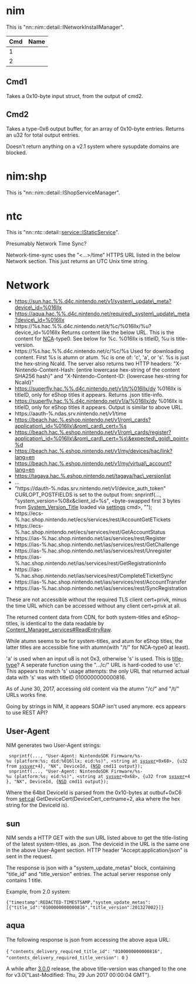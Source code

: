 # nim

This is "nn::nim::detail::INetworkInstallManager".

| Cmd | Name |
| --- | ---- |
| 1   |      |
| 2   |      |

## Cmd1

Takes a 0x10-byte input struct, from the output of cmd2.

## Cmd2

Takes a type-0x6 output buffer, for an array of 0x10-byte entries.
Returns an u32 for total output entries.

Doesn't return anything on a v2.1 system where sysupdate domains are
blocked.

# nim:shp

This is "nn::nim::detail::IShopServiceManager".

# ntc

This is "nn::ntc::detail::<service::IStaticService>".

Presumably Network Time Sync?

Network-time-sync uses the "\<...\>/time" HTTPS URL listed in the below
Network section. This just returns an UTC Unix time
    string.

# Network

  - https://sun.hac.%%.d4c.nintendo.net/v1/system\_update\_meta?device\_id=%016llx
  - https://aqua.hac.%%.d4c.nintendo.net/required\_system\_update\_meta?device\_id=%016llx
  - https://%s.hac.%%.d4c.nintendo.net/t/%c/%016llx/%u?device\_id=%016llx
    Returns content like the below URL. This is the content for
    [NCA](NCA.md "wikilink")-type0. See below for %c. %016llx is
    titleID, %u is title-version.
  - https://%s.hac.%%.d4c.nintendo.net/c/%c/%s Used for downloading
    content. First %s is atumn or atum. %c is one of: 'c', 'a', or 's'.
    %s is just the hex-string NcaId. The server also returns two HTTP
    headers: "X-Nintendo-Content-Hash: {entire lowercase hex-string of
    the content SHA256 hash}" and "X-Nintendo-Content-ID: {lowercase
    hex-string for NcaId}"
  - https://superfly.hac.%%.d4c.nintendo.net/v1/t/%016llx/dv %016llx is
    titleID, only for eShop titles it appears. Returns .json title-info.
  - https://superfly.hac.%%.d4c.nintendo.net/v1/a/%016llx/dv %016llx is
    titleID, only for eShop titles it appears. Output is similar to
    above
    URL.
  - https://aauth-%.ndas.srv.nintendo.net/v1/time
  - https://beach.hac.%.eshop.nintendo.net/v1/rom\_cards?application\_id=%016llx\&rom\_card\_cert=%s
  - https://beach.hac.%.eshop.nintendo.net/v1/rom\_cards/register?application\_id=%016llx\&rom\_card\_cert=%s\&expected\_gold\_point=%d
  - https://beach.hac.%.eshop.nintendo.net/v1/my/devices/hac/link?lang=en
  - https://beach.hac.%.eshop.nintendo.net/v1/my/virtual\_account?lang=en
  - https://tagaya.hac.%.eshop.nintendo.net/tagaya/hac\_versionlist
  - ...
  - "https://dauth-%.ndas.srv.nintendo.net/v1/device\_auth\_token"
    CURLOPT\_POSTFIELDS is set to the output from: snprintf(...,
    "system\_version=%08x\&client\_id=%s", \<byte-swapped first 3 bytes
    from
    [System\_Version\_Title](System%20Version%20Title.md "wikilink")
    loaded via [settings](Settings%20services.md "wikilink") cmd\>,
    "<hard-coded hex string>");
  - https://ecs-%.hac.shop.nintendo.net/ecs/services/rest/AccountGetETickets
  - https://ecs-%.hac.shop.nintendo.net/ecs/services/rest/GetAccountStatus
  - https://ias-%.hac.shop.nintendo.net/ias/services/rest/Register
  - https://ias-%.hac.shop.nintendo.net/ias/services/rest/GetChallenge
  - https://ias-%.hac.shop.nintendo.net/ias/services/rest/Unregister
  - https://ias-%.hac.shop.nintendo.net/ias/services/rest/GetRegistrationInfo
  - https://ias-%.hac.shop.nintendo.net/ias/services/rest/CompleteETicketSync
  - https://ias-%.hac.shop.nintendo.net/ias/services/rest/AccountTransfer
  - https://ias-%.hac.shop.nintendo.net/ias/services/rest/SyncRegistration

These are not accessible without the required TLS client cert+privk,
minus the time URL which can be accessed without any client cert+privk
at all.

The returned content data from CDN, for both system-titles and
eShop-titles, is identical to the data readable by
[Content\_Manager\_services\#ReadEntryRaw](Content%20Manager%20services#ReadEntryRaw.md##ReadEntryRaw "wikilink").

While atumn seems to be for system-titles, and atum for eShop titles,
the latter titles are accessible fine with atumn(with "/t/" for
NCA-type0 at least).

'a' is used when an input u8 is not 0x3, otherwise 's' is used. This is
[title-type](Content%20Manager%20services#Title%20Types.md##Title_Types "wikilink")?
A seperate function using the ".../c/" URL is hard-coded to use 'c'.
This appears to match 's' usage attempts: the only URL that returned
actual data with 's' was with titleID 0100000000000816.

As of June 30, 2017, accessing old content via the atumn "/c/" and "/t/"
URLs works fine.

Going by strings in NIM, it appears SOAP isn't used anymore. ecs appears
to use REST API?

## User-Agent

NIM generates two User-Agent
strings:

` snprintf(..., "User-Agent: NintendoSDK Firmware/%s-%u (platform:%s; did:%016llx; eid:%s)", <string at `[`sysver`](System%20Version%20Title.md "wikilink")`+0x68>, {u32 from `[`sysver`](System%20Version%20Title.md "wikilink")`+4}, "NX", DeviceId, {`[`NSD`](NSD%20services.md "wikilink")` cmd11 output});`  
` snprintf(..., "User-Agent: NintendoSDK Firmware/%s-%u (platform:%s; eid:%s)", <string at `[`sysver`](System%20Version%20Title.md "wikilink")`+0x68>, {u32 from `[`sysver`](System%20Version%20Title.md "wikilink")`+4}, "NX", DeviceId, {`[`NSD`](NSD%20services.md "wikilink")` cmd11 output});`

Where the 64bit DeviceId is parsed from the 0x10-bytes at outbuf+0xC6
from [set:cal](Settings%20services.md "wikilink")
GetDeviceCert(DeviceCert\_certname+2, aka where the hex string for the
DeviceId is).

## sun

NIM sends a HTTP GET with the sun URL listed above to get the
title-listing of the latest system-titles, as .json. The deviceid in the
URL is the same one in the above User-Agent section. HTTP header
"Accept:application/json" is sent in the request.

The response is json with a "system\_update\_metas" block, containing
"title\_id" and "title\_version" entries. The actual server response
only contains 1 title.

Example, from 2.0
system:

`{"timestamp":REDACTED-TIMESTSAMP,"system_update_metas":[{"title_id":"0100000000000816","title_version":201327002}]}`

## aqua

The following response is json from accessing the above aqua URL:

`{` `"contents_delivery_required_title_id": "0100000000000816",`
`"contents_delivery_required_title_version": 0` `}`

A while after [3.0.0](3.0.0.md "wikilink") release, the above
title-version was changed to the one for v3.0("Last-Modified: Thu, 29
Jun 2017 00:00:04 GMT").
